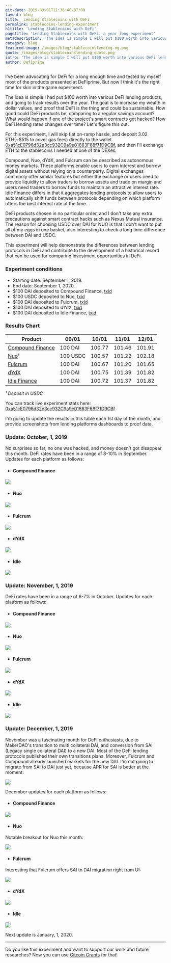 ```yaml
---
git-date: 2019-09-01T11:36:48-07:00
layout: blog
title:  Lending Stablecoins with DeFi
permalink: stablecoins-lending-experiment
h1title: 'Lending Stablecoins with DeFi'
pagetitle: 'Lending Stablecoins with DeFi: a year long experiment'
metadescription: 'The idea is simple I will put $100 worth into various DeFi lending products, and going to track results over the year. '
category: blog
featured-image: /images/blog/stablecoinslending-og.png
quote: /images/blog/stablecoinslending-quote.png
intro: 'The idea is simple I will put $100 worth into various DeFi lending products, and going to track results over the year. '
author: Defiprime
---
```

I've been advocating for DeFi for a long enough time and tested by myself most of the products presented at DeFiprime. But now I think it's the right time for skin in the game experiment.  

The idea is simple I had put $100 worth into various DeFi lending products, and going to track results over the year.  The goal is to increase my wealth in dollar values, and proof that DeFi is the thing and could be sustainable. How good could DeFi products be, comparing to a regular savings account? What would happen if one of the project's smart contracts get hacked? How DeFi lending rates changes over time? Let's figure this out.

For this experiment, I will skip fiat on-ramp hassle, and deposit 3.02 ETH(~$515 to cover gas fees) directly to the wallet [0xa51cE0796d32e3cc932C9a9e01663F68f71D9CBf](https://portfolio.defiprime.com/holdings/0xa51ce0796d32e3cc932c9a9e01663f68f71d9cbf), and then I'll exchange ETH to the stablecoins I needed at one of the DEXes.

Compound, Nuo, dYdX, and Fulcrum can be described as autonomous money markets. These platforms enable users to earn interest and borrow digital assets without relying on a counterparty. Digital exchanges commonly offer similar features but either the exchange or users need to provide liquidity to allow traders to borrow assets and trade on margin and users need traders to borrow funds to maintain an attractive interest rate. Idle Finance differs in that it aggregates lending protocols to allow users to automatically shift funds between protocols depending on which platform offers the best interest rate at the time.

DeFi products chosen in no particular order, and I don't take any extra precautions against smart contract hacks such as Nexus Mutual insurance. The reason for choosing USDC over DAI for NUO is that I don't want to put all of my eggs in one basket, also interesting to check a long time difference between DAI and USDC.

This experiment will help demonstrate the differences between lending protocols in DeFi and contribute to the development of a historical record that can be used for comparing investment opportunities in DeFi.

### Experiment conditions
- Starting date: September 1, 2019.
- End date: September 1, 2020.
- $100 DAI deposited to Compound Finance, [txid](https://etherscan.io/tx/0x30842815abb2ebd65604e4600c5b8ea4a9f0ee674d5dc8bf7ea642ddbc7f6f7e)
- $100 USDC deposited to Nuo, [txid](https://etherscan.io/tx/0x146eee6c5e3e1e544f04a6dbb067a7949169817b9d4460b5cf06ae17b6cdb396)
- $100 DAI deposited to Fulcrum, [txid](https://etherscan.io/tx/0xa1a8173fc76218765aa6562d4fdf728779be6b060e85bf91c7e035e33d77e79d)
- $100 DAI deposited to dYdX, [txid](https://etherscan.io/tx/0xdc1fcc0f5942b1908ac69d958d17331354d47607d073e775cf7f388350e55624)
- $100 DAI deposited to Idle Finance, [txid](https://etherscan.io/tx/0x0798de84c469c5446c737859d81fef90c9861469be1a5354ebab52957a02b38a)

### Results Chart

| Product  | 09/01  | 10/01   | 11/01  | 12/01  |
|---|---|---|---|---|
| [Compound Finance](https://compound.finance/)  |  100 DAI | 100.77  | 101.46  | 101.91  |
| [Nuo](https://www.nuo.network/)¹ | 100 USDC | 100.57   | 101.22  | 102.18  |
| [Fulcrum](https://fulcrum.trade/#/)  | 100 DAI | 100.67  | 101.20  | 101.65 |
| [dYdX](http://trade.dydx.exchange)  | 100 DAI | 100.75  | 101.39  | 101.82  |
| [Idle Finance](https://idle.finance/)  | 100 DAI | 100.72  | 101.37  | 101.82  |

_¹ Deposit in USDC_

You can track live experiment stats here: [0xa51cE0796d32e3cc932C9a9e01663F68f71D9CBf](https://portfolio.defiprime.com/holdings/0xa51ce0796d32e3cc932c9a9e01663f68f71d9cbf)

I'm going to update the results in this table each 1st day of the month, and provide screenshots from lending platforms dashboards to proof data.

### Update: October, 1, 2019

No surprises so far, no one was hacked, and money doesn't got disappear this month. DeFi rates have been in a range of 8-10% in September. Updates for each platform as follows:

- #### Compound Finance

![](/images/blog/lendingexperiment/compound-10-01.png)

- #### Nuo

![](/images/blog/lendingexperiment/nuo-10-01.png)

- #### Fulcrum

![](/images/blog/lendingexperiment/fulcrum-10-01.png)

- #### dYdX

![](/images/blog/lendingexperiment/dYdX-10-01.png)

- #### Idle

![](/images/blog/lendingexperiment/Idle-10-01.png)

### Update: November, 1, 2019

DeFi rates have been in a range of 6-7% in October. Updates for each platform as follows:

- #### Compound Finance

![](/images/blog/lendingexperiment/compound-11-01.png)

- #### Nuo

![](/images/blog/lendingexperiment/nuo-11-01.png)

- #### Fulcrum

![](/images/blog/lendingexperiment/fulcrum-11-01.png)

- #### dYdX

![](/images/blog/lendingexperiment/dYdX-11-01.png)

- #### Idle

![](/images/blog/lendingexperiment/Idle-11-01.png)

### Update: December, 1, 2019

November was a fascinating month for DeFi enthusiasts, due to MakerDAO's transition to multi collateral DAI, and conversion from SAI (Legacy single collateral DAI) to a new DAI. Most of the DeFi lending protocols published their own transitions plans. Moreover, Fulcrum and Compound already launched markets for the new DAI. I'm not going to migrate from SAI to DAI just yet, because APR for SAI is better at the moment:

![](/images/blog/lendingexperiment/december-apr.png)

December updates for each platform as follows:

- #### Compound Finance

![](/images/blog/lendingexperiment/compound-12-01.png)

- #### Nuo

Notable breakout for Nuo this month:

![](/images/blog/lendingexperiment/nuo-12-01.png)

- #### Fulcrum

Interesting that Fulcrum offers SAI to DAI migration right from UI:

![](/images/blog/lendingexperiment/fulcrum-12-01.png)

- #### dYdX

![](/images/blog/lendingexperiment/dYdX-12-01.png)

- #### Idle

![](/images/blog/lendingexperiment/Idle-12-01.png)


Next update is January, 1, 2020.   

---

Do you like this experiment and want to support our work and future researches?
Now you can use [Gitcoin Grants](https://gitcoin.co/grants/139/defiprimecom) for that!  
